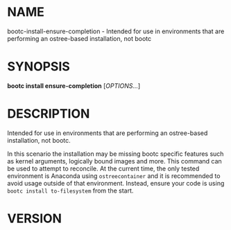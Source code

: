 # NAME

bootc-install-ensure-completion - Intended for use in environments that
are performing an ostree-based installation, not bootc

# SYNOPSIS

**bootc install ensure-completion** [*OPTIONS...*]

# DESCRIPTION

Intended for use in environments that are performing an ostree-based
installation, not bootc.

In this scenario the installation may be missing bootc specific features
such as kernel arguments, logically bound images and more. This command
can be used to attempt to reconcile. At the current time, the only
tested environment is Anaconda using `ostreecontainer` and it is
recommended to avoid usage outside of that environment. Instead, ensure
your code is using `bootc install to-filesystem` from the start.

<!-- BEGIN GENERATED OPTIONS -->
<!-- END GENERATED OPTIONS -->

# VERSION

<!-- VERSION PLACEHOLDER -->

